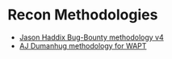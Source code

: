 # Recon Methodologies

- [Jason Haddix Bug-Bounty methodology v4](Recon/jhaddix-methodology-v4.md)
- [AJ Dumanhug methodology for WAPT](Recon/aj-dumanhug.md)

